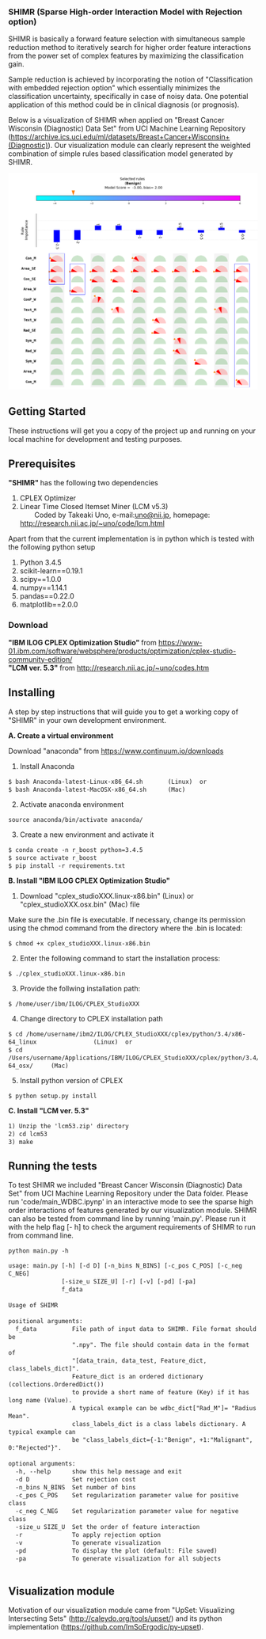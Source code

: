 ### SHIMR (Sparse High-order Interaction Model with Rejection option)
SHIMR is basically a forward feature selection with simultaneous sample reduction method to iteratively search for higher order feature interactions from the power set of complex features by maximizing the classification gain.

Sample reduction is achieved by incorporating the notion of "Classification with embedded rejection option" which essentially minimizes the classification uncertainty, specifically in case of noisy data. One potential application of this method could be in clinical diagnosis (or prognosis). 

Below is a visualization of SHIMR when applied on "Breast Cancer Wisconsin (Diagnostic) Data Set" from UCI Machine Learning Repository (https://archive.ics.uci.edu/ml/datasets/Breast+Cancer+Wisconsin+(Diagnostic)). Our visualization module can clearly represent the weighted combination of simple rules based classification model generated by SHIMR.

<img src="Images/figure_RID_91550.png" width="800">




## Getting Started
These instructions will get you a copy of the project up and running on your local machine for development and testing purposes.
## Prerequisites
<b> "SHIMR" </b> has the following two dependencies <br/>
1) CPLEX Optimizer  <br/>
2) Linear Time Closed Itemset Miner (LCM v5.3)  <br/>
&emsp; &ensp; Coded by Takeaki Uno,   e-mail:uno@nii.jp, 
homepage:   http://research.nii.ac.jp/~uno/code/lcm.html

Apart from that the current implementation is in python which is tested with the following python setup <br/>

1) Python 3.4.5 <br/>
2) scikit-learn==0.19.1 <br/>
3) scipy==1.0.0 <br/>
4) numpy==1.14.1 <br/>
5) pandas==0.22.0 <br/>
5) matplotlib==2.0.0 <br/>

### Download <br/>
<b> "IBM ILOG CPLEX Optimization Studio" </b>  from  https://www-01.ibm.com/software/websphere/products/optimization/cplex-studio-community-edition/ <br/>
<b> "LCM ver. 5.3" </b>  from  http://research.nii.ac.jp/~uno/codes.htm


## Installing
A step by step instructions that will guide you to get a working copy of "SHIMR" in your own development environment.

<b> A.  Create a virtual environment </b>

Download "anaconda" from https://www.continuum.io/downloads <br/>

1) Install Anaconda <br/>
```
$ bash Anaconda-latest-Linux-x86_64.sh       (Linux)  or
$ bash Anaconda-latest-MacOSX-x86_64.sh      (Mac)
```

2) Activate anaconda environment  <br/>
```
source anaconda/bin/activate anaconda/
```

3) Create a new environment and activate it <br/>
```
$ conda create -n r_boost python=3.4.5
$ source activate r_boost
$ pip install -r requirements.txt
```


<b> B.  Install "IBM ILOG CPLEX Optimization Studio" </b>

1) Download "cplex_studioXXX.linux-x86.bin" (Linux) or "cplex_studioXXX.osx.bin" (Mac) file <br/>

Make sure the .bin file is executable. If necessary, change its permission using the chmod command from the directory where the .bin is located: <br/>

```
$ chmod +x cplex_studioXXX.linux-x86.bin
```

2) Enter the following command to start the installation process: <br/>
```
$ ./cplex_studioXXX.linux-x86.bin
```

3) Provide the follwing installation path: <br/>
```
$ /home/user/ibm/ILOG/CPLEX_StudioXXX 
```
4) Change directory to CPLEX installation path <br/>
```
$ cd /home/username/ibm2/ILOG/CPLEX_StudioXXX/cplex/python/3.4/x86-64_linux                (Linux)  or
$ cd /Users/username/Applications/IBM/ILOG/CPLEX_StudioXXX/cplex/python/3.4/x86-64_osx/     (Mac)
```

5) Install python version of CPLEX
```
$ python setup.py install
```

<b> C.  Install "LCM ver. 5.3" </b>
```
1) Unzip the 'lcm53.zip' directory
2) cd lcm53
3) make
```

## Running the tests
To test SHIMR we included "Breast Cancer Wisconsin (Diagnostic) Data Set" 
from UCI Machine Learning Repository under the Data folder.
Please run 'code/main_WDBC.ipynp' in an interactive mode to see the sparse high order interactions of features generated by
our visualization module. SHIMR can also be tested from command line by running 'main.py'. Please run it with the help flag [- h] to check the argument requirements of SHIMR to run from command line.

```
python main.py -h
```

```
usage: main.py [-h] [-d D] [-n_bins N_BINS] [-c_pos C_POS] [-c_neg C_NEG]
               [-size_u SIZE_U] [-r] [-v] [-pd] [-pa]
               f_data

Usage of SHIMR

positional arguments:
  f_data          File path of input data to SHIMR. File format should be
                  ".npy". The file should contain data in the format of
                  "[data_train, data_test, Feature_dict, class_labels_dict]".
                  Feature_dict is an ordered dictionary (collections.OrderedDict()) 
                  to provide a short name of feature (Key) if it has long name (Value).
                  A typical example can be wdbc_dict["Rad_M"]= "Radius Mean".
                  class_labels_dict is a class labels dictionary. A typical example can
                  be "class_labels_dict={-1:"Benign", +1:"Malignant", 0:"Rejected"}".

optional arguments:
  -h, --help      show this help message and exit
  -d D            Set rejection cost
  -n_bins N_BINS  Set number of bins
  -c_pos C_POS    Set regularization parameter value for positive class
  -c_neg C_NEG    Set regularization parameter value for negative class
  -size_u SIZE_U  Set the order of feature interaction
  -r              To apply rejection option
  -v              To generate visualization
  -pd             To display the plot (default: File saved)
  -pa             To generate visualization for all subjects
  
  ```

## Visualization module
Motivation of our visualization module came from "UpSet: Visualizing Intersecting Sets" (http://caleydo.org/tools/upset/) and its python implementation (https://github.com/ImSoErgodic/py-upset).





